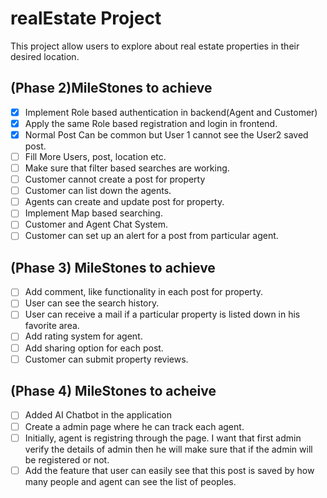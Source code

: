 # realEstate Project
This project allow users to explore about real estate properties in their desired location.

## (Phase 2)MileStones to achieve
- [X] Implement Role based authentication in backend(Agent and Customer)
- [X] Apply the same Role based registration and login in frontend.
- [X] Normal Post Can be common but User 1 cannot see the User2 saved post.
- [ ] Fill More Users, post, location etc.
- [ ] Make sure that filter based searches are working.
- [ ] Customer cannot create a post for property
- [ ] Customer can list down the agents.
- [ ] Agents can create and update post for property.
- [ ] Implement Map based searching.
- [ ] Customer and Agent Chat System.
- [ ] Customer can set up an alert for a post from particular agent.

## (Phase 3) MileStones to achieve
- [ ] Add comment, like functionality in each post for property.
- [ ] User can see the search history.
- [ ] User can receive a mail if a particular property is listed down in his favorite area.
- [ ] Add rating system for agent.
- [ ] Add sharing option for each post.
- [ ] Customer can submit property reviews.

## (Phase 4) MileStones to acheive
- [ ] Added AI Chatbot in the application
- [ ] Create a admin page where he can track each agent.
- [ ] Initially, agent is registring through the page. I want that first admin verify the details of admin then he will make sure that if the admin will be registered or not.
- [ ] Add the feature that user can easily see that this post is saved by how many people and agent can see the list of peoples.
